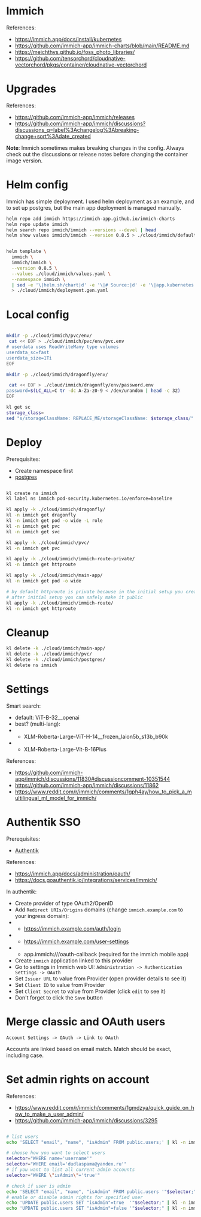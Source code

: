 
# Immich

References:
- https://immich.app/docs/install/kubernetes
- https://github.com/immich-app/immich-charts/blob/main/README.md
- https://meichthys.github.io/foss_photo_libraries/
- https://github.com/tensorchord/cloudnative-vectorchord/pkgs/container/cloudnative-vectorchord

# Upgrades

References:
- https://github.com/immich-app/immich/releases
- https://github.com/immich-app/immich/discussions?discussions_q=label%3Achangelog%3Abreaking-change+sort%3Adate_created

**Note**: Immich sometimes makes breaking changes in the config.
Always check out the discussions or release notes before changing the container image version.

# Helm config

Immich has simple deployment.
I used helm deployment as an example, and to set up postgres,
but the main app deployment is managed manually.

```bash
helm repo add immich https://immich-app.github.io/immich-charts
helm repo update immich
helm search repo immich/immich --versions --devel | head
helm show values immich/immich --version 0.8.5 > ./cloud/immich/default-values.yaml
```

```bash

helm template \
  immich \
  immich/immich \
  --version 0.8.5 \
  --values ./cloud/immich/values.yaml \
  --namespace immich \
  | sed -e '\|helm.sh/chart|d' -e '\|# Source:|d' -e '\|app.kubernetes.io/managed-by: Helm|d' -e '\|app.kubernetes.io/instance:|d' -e '\|^#|d' \
  > ./cloud/immich/deployment.gen.yaml

```

# Local config

```bash

mkdir -p ./cloud/immich/pvc/env/
 cat << EOF > ./cloud/immich/pvc/env/pvc.env
# userdata uses ReadWriteMany type volumes
userdata_sc=fast
userdata_size=1Ti
EOF

mkdir -p ./cloud/immich/dragonfly/env/

 cat << EOF > ./cloud/immich/dragonfly/env/password.env
password=$(LC_ALL=C tr -dc A-Za-z0-9 < /dev/urandom | head -c 32)
EOF

kl get sc
storage_class=
sed "s/storageClassName: REPLACE_ME/storageClassName: $storage_class/" ./cloud/immich/dragonfly/dragonfly-immich.template.yaml > ./cloud/immich/dragonfly/env/dragonfly-immich.yaml

```

# Deploy

Prerequisites:
- Create namespace first
- [postgres](./postgres-cnpg/readme.md)

```bash

kl create ns immich
kl label ns immich pod-security.kubernetes.io/enforce=baseline

kl apply -k ./cloud/immich/dragonfly/
kl -n immich get dragonfly
kl -n immich get pod -o wide -L role
kl -n immich get pvc
kl -n immich get svc

kl apply -k ./cloud/immich/pvc/
kl -n immich get pvc

kl apply -k ./cloud/immich/immich-route-private/
kl -n immich get httproute

kl apply -k ./cloud/immich/main-app/
kl -n immich get pod -o wide

# by default httproute is private because in the initial setup you create the admin user
# after initial setup you can safely make it public
kl apply -k ./cloud/immich/immich-route/
kl -n immich get httproute

```

# Cleanup

```bash
kl delete -k ./cloud/immich/main-app/
kl delete -k ./cloud/immich/pvc/
kl delete -k ./cloud/immich/postgres/
kl delete ns immich
```

# Settings

Smart search:
- default: ViT-B-32__openai
- best? (multi-lang):
- - XLM-Roberta-Large-ViT-H-14__frozen_laion5b_s13b_b90k
- - XLM-Roberta-Large-Vit-B-16Plus

References:
- https://github.com/immich-app/immich/discussions/11830#discussioncomment-10351544
- https://github.com/immich-app/immich/discussions/11862
- https://www.reddit.com/r/immich/comments/1gph4ay/how_to_pick_a_multilingual_ml_model_for_immich/

# Authentik SSO

Prerequisites:
- [Authentik](../../auth/authentik/readme.md)

References:
- https://immich.app/docs/administration/oauth/
- https://docs.goauthentik.io/integrations/services/immich/

In authentik:

- Create provider of type OAuth2/OpenID
- Add `Redirect URIs/Origins` domains (change `immich.example.com` to your ingress domain):
- - https://immich.example.com/auth/login
- - https://immich.example.com/user-settings
- - app.immich:///oauth-callback (required for the immich mobile app)
- Create `immich` application linked to this provider
- Go to settings in Immich web UI: `Administration -> Authentication Settings -> OAuth`
- Set `Issuer URL` to value from Provider (open provider details to see it)
- Set `Client ID` to value from Provider
- Set `Client Secret` to value from Provider (click `edit` to see it)
- Don't forget to click the `Save` button

# Merge classic and OAuth users

`Account Settings -> OAuth -> Link to OAuth`

Accounts are linked based on email match.
Match should be exact, including case.

# Set admin rights on account

References:
- https://www.reddit.com/r/immich/comments/1gmdzya/quick_guide_on_how_to_make_a_user_admin/
- https://github.com/immich-app/immich/discussions/3295

```bash

# list users
echo 'SELECT "email", "name", "isAdmin" FROM public.users;' | kl -n immich exec pods/immich-postgresql-0 -it -- psql immich --user=immich

# choose how you want to select users
selector="WHERE name='username'"
selector="WHERE email='dudlaspama@yandex.ru'"
# if you want to list all current admin accounts
selector="WHERE \"isAdmin\"='true'"

# check if user is admin
echo 'SELECT "email", "name", "isAdmin" FROM public.users '"$selector;" | kl -n immich exec pods/immich-postgresql-0 -it -- psql immich --user=immich
# enable or disable admin rights for specified user
echo 'UPDATE public.users SET "isAdmin"=true  '"$selector;" | kl -n immich exec pods/immich-postgresql-0 -it -- psql immich --user=immich
echo 'UPDATE public.users SET "isAdmin"=false '"$selector;" | kl -n immich exec pods/immich-postgresql-0 -it -- psql immich --user=immich
```
